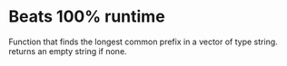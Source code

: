 # Beats 100% runtime

Function that finds the longest common prefix in a vector of type string.
returns an empty string if none.
